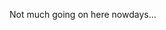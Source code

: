 Not much going on here nowdays...

<!---
mattiasinokuchi/mattiasinokuchi is a ✨ special ✨ repository because its `README.md` (this file) appears on your GitHub profile.
You can click the Preview link to take a look at your changes.
--->
